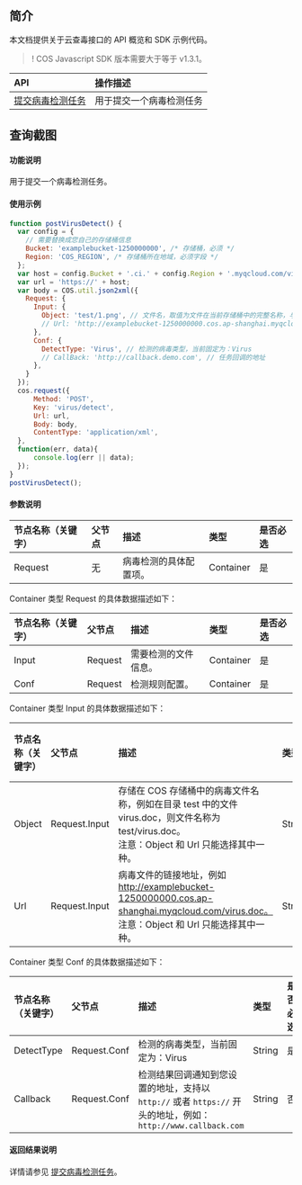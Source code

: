 ## 简介

本文档提供关于云查毒接口的 API 概览和 SDK 示例代码。

>! COS Javascript SDK 版本需要大于等于 v1.3.1。

| API                                                          | 操作描述                   |
| :----------------------------------------------------------- | :------------------------- |
|  [提交病毒检测任务](https://cloud.tencent.com/document/product/460/63964)   | 用于提交一个病毒检测任务   |


## 查询截图

#### 功能说明

用于提交一个病毒检测任务。


#### 使用示例
```js
function postVirusDetect() {
  var config = {
    // 需要替换成您自己的存储桶信息
    Bucket: 'examplebucket-1250000000', /* 存储桶，必须 */
    Region: 'COS_REGION', /* 存储桶所在地域，必须字段 */
  };
  var host = config.Bucket + '.ci.' + config.Region + '.myqcloud.com/virus/detect';
  var url = 'https://' + host;
  var body = COS.util.json2xml({
    Request: {
      Input: {
        Object: 'test/1.png', // 文件名，取值为文件在当前存储桶中的完整名称，与Url参数二选一
        // Url: 'http://examplebucket-1250000000.cos.ap-shanghai.myqcloud.com/virus.doc', // 病毒文件的链接地址，与Object参数二选一
      },
      Conf: {
        DetectType: 'Virus', // 检测的病毒类型，当前固定为：Virus
        // CallBack: 'http://callback.demo.com', // 任务回调的地址
      },
    }
  });
  cos.request({
      Method: 'POST',
      Key: 'virus/detect',
      Url: url,
      Body: body,
      ContentType: 'application/xml',
  },
  function(err, data){
      console.log(err || data);
  });
}
postVirusDetect();
```

#### 参数说明

| 节点名称（关键字） | 父节点 | 描述                   | 类型      | 是否必选 |
| :----------------- | :----- | :--------------------- | :-------- | :------- |
| Request            | 无     | 病毒检测的具体配置项。 | Container | 是       |

Container 类型 Request 的具体数据描述如下：

| 节点名称（关键字） | 父节点  | 描述                 | 类型      | 是否必选 |
| :----------------- | :------ | :------------------- | :-------- | :------- |
| Input              | Request | 需要检测的文件信息。 | Container | 是       |
| Conf               | Request | 检测规则配置。       | Container | 是       |

Container 类型 Input 的具体数据描述如下：

| 节点名称（关键字） | 父节点        | 描述                                                         | 类型   | 是否必选 |
| :----------------- | :------------ | :----------------------------------------------------------- | :----- | :------- |
| Object             | Request.Input | 存储在 COS 存储桶中的病毒文件名称，例如在目录 test 中的文件 virus.doc，则文件名称为 test/virus.doc。<br>注意：Object 和 Url 只能选择其中一种。 | String | 是       |
| Url                | Request.Input | 病毒文件的链接地址，例如 http://examplebucket-1250000000.cos.ap-shanghai.myqcloud.com/virus.doc。<br>注意：Object 和 Url 只能选择其中一种。 | String | 否       |

Container 类型 Conf 的具体数据描述如下：

| 节点名称（关键字） | 父节点       | 描述                                                         | 类型   | 是否必选 |
| :----------------- | :----------- | :----------------------------------------------------------- | :----- | :------- |
| DetectType         | Request.Conf | 检测的病毒类型，当前固定为：Virus                            | String | 是       |
| Callback           | Request.Conf | 检测结果回调通知到您设置的地址，支持以 `http://` 或者 `https://` 开头的地址，例如：`http://www.callback.com` | String | 否       |

#### 返回结果说明

详情请参见 [提交病毒检测任务](https://cloud.tencent.com/document/product/460/63964#.E5.93.8D.E5.BA.94)。

